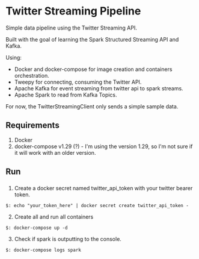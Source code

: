# Twitter Streaming Pipeline

Simple data pipeline using the Twitter Streaming API.

Built with the goal of learning the Spark Structured Streaming API and Kafka.

Using:
- Docker and docker-compose for image creation and containers orchestration.
- Tweepy for connecting, consuming the Twitter API.
- Apache Kafka for event streaming from twitter api to spark streams.
- Apache Spark to read from Kafka Topics.


For now, the TwitterStreamingClient only sends a simple sample data.

## Requirements
1. Docker
2. docker-compose v1.29 (?) - I'm using the version 1.29, so I'm not sure if it
   will work with an older version.

## Run
### 
1. Create a docker secret named twitter_api_token with your twitter bearer
   token.
```shell
$: echo "your_token_here" | docker secret create twitter_api_token -
```
2. Create all and run all containers
```shell
$: docker-compose up -d
```

3. Check if spark is outputting to the console.
```shell
$: docker-compose logs spark
```

